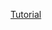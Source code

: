 [Tutorial](https://www.tonymacx86.com/threads/asus-100-series-and-later-custom-ssdt-for-xhci-usb-port-control.253981/)
